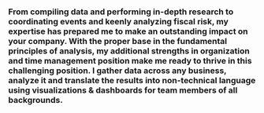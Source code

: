 ### From compiling data and performing in-depth research to coordinating events and keenly analyzing fiscal risk, my expertise has prepared me to make an outstanding impact on your company. With the proper base in the fundamental principles of analysis, my additional strengths in organization and time management position make me ready to thrive in this challenging position. I gather data across any business, analyze it and translate the results into non-technical language using visualizations & dashboards for team members of all backgrounds.

<!--
**mriganv/mriganv** is a ✨ _special_ ✨ repository because its `README.md` (this file) appears on your GitHub profile.

Here are some ideas to get you started:

- 🔭 I’m currently working on ...
- 🌱 I’m currently learning ...
- 👯 I’m looking to collaborate on ...
- 🤔 I’m looking for help with ...
- 💬 Ask me about ...
- 📫 How to reach me: ...
- 😄 Pronouns: ...
- ⚡ Fun fact: ...
-->
